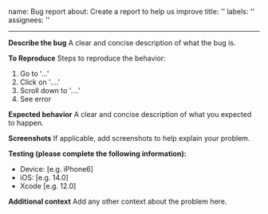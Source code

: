 name: Bug report
 about: Create a report to help us improve
 title: ''
 labels: ''
 assignees: ''

 ---

 **Describe the bug**
 A clear and concise description of what the bug is.

 **To Reproduce**
 Steps to reproduce the behavior:
 1. Go to '...'
 2. Click on '....'
 3. Scroll down to '....'
 4. See error

 **Expected behavior**
 A clear and concise description of what you expected to happen.

 **Screenshots**
 If applicable, add screenshots to help explain your problem.

 **Testing (please complete the following information):**
  - Device: [e.g. iPhone6]
  - iOS: [e.g. 14.0]
  - Xcode [e.g. 12.0]

 **Additional context**
 Add any other context about the problem here.
